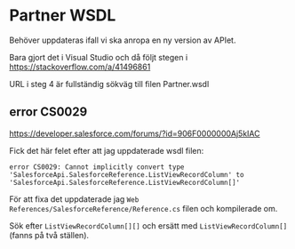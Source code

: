 # Partner WSDL

Behöver uppdateras ifall vi ska anropa en ny version av APIet.

Bara gjort det i Visual Studio och då följt stegen i https://stackoverflow.com/a/41496861

URL i steg 4 är fullständig sökväg till filen Partner.wsdl

## error CS0029

https://developer.salesforce.com/forums/?id=906F0000000Aj5kIAC

Fick det här felet efter att jag uppdaterade wsdl filen:

```text
error CS0029: Cannot implicitly convert type 'SalesforceApi.SalesforceReference.ListViewRecordColumn' to 'SalesforceApi.SalesforceReference.ListViewRecordColumn[]'
```

För att fixa det uppdaterade jag `Web References/SalesforceReference/Reference.cs` filen och kompilerade om.

Sök efter `ListViewRecordColumn[][]` och ersätt med `ListViewRecordColumn[]` (fanns på två ställen).